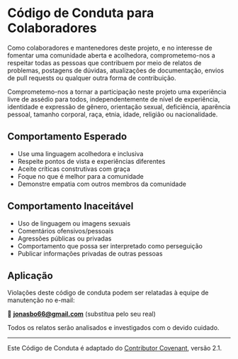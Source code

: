 # Código de Conduta para Colaboradores

Como colaboradores e mantenedores deste projeto, e no interesse de fomentar uma comunidade aberta e acolhedora, comprometemo-nos a respeitar todas as pessoas que contribuem por meio de relatos de problemas, postagens de dúvidas, atualizações de documentação, envios de pull requests ou qualquer outra forma de contribuição.

Comprometemo-nos a tornar a participação neste projeto uma experiência livre de assédio para todos, independentemente de nível de experiência, identidade e expressão de gênero, orientação sexual, deficiência, aparência pessoal, tamanho corporal, raça, etnia, idade, religião ou nacionalidade.

## Comportamento Esperado

- Use uma linguagem acolhedora e inclusiva
- Respeite pontos de vista e experiências diferentes
- Aceite críticas construtivas com graça
- Foque no que é melhor para a comunidade
- Demonstre empatia com outros membros da comunidade

## Comportamento Inaceitável

- Uso de linguagem ou imagens sexuais
- Comentários ofensivos/pessoais
- Agressões públicas ou privadas
- Comportamento que possa ser interpretado como perseguição
- Publicar informações privadas de outras pessoas

## Aplicação

Violações deste código de conduta podem ser relatadas à equipe de manutenção no e-mail:

📧 **jonasbo66@gmail.com** (substitua pelo seu real)

Todos os relatos serão analisados e investigados com o devido cuidado.

---

Este Código de Conduta é adaptado do [Contributor Covenant](https://www.contributor-covenant.org/), versão 2.1.
